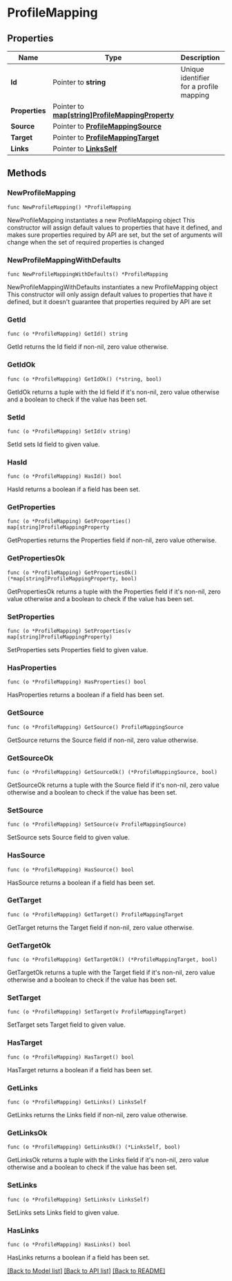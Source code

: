# ProfileMapping

## Properties

Name | Type | Description | Notes
------------ | ------------- | ------------- | -------------
**Id** | Pointer to **string** | Unique identifier for a profile mapping | [optional] [readonly] 
**Properties** | Pointer to [**map[string]ProfileMappingProperty**](ProfileMappingProperty.md) |  | [optional] 
**Source** | Pointer to [**ProfileMappingSource**](ProfileMappingSource.md) |  | [optional] 
**Target** | Pointer to [**ProfileMappingTarget**](ProfileMappingTarget.md) |  | [optional] 
**Links** | Pointer to [**LinksSelf**](LinksSelf.md) |  | [optional] 

## Methods

### NewProfileMapping

`func NewProfileMapping() *ProfileMapping`

NewProfileMapping instantiates a new ProfileMapping object
This constructor will assign default values to properties that have it defined,
and makes sure properties required by API are set, but the set of arguments
will change when the set of required properties is changed

### NewProfileMappingWithDefaults

`func NewProfileMappingWithDefaults() *ProfileMapping`

NewProfileMappingWithDefaults instantiates a new ProfileMapping object
This constructor will only assign default values to properties that have it defined,
but it doesn't guarantee that properties required by API are set

### GetId

`func (o *ProfileMapping) GetId() string`

GetId returns the Id field if non-nil, zero value otherwise.

### GetIdOk

`func (o *ProfileMapping) GetIdOk() (*string, bool)`

GetIdOk returns a tuple with the Id field if it's non-nil, zero value otherwise
and a boolean to check if the value has been set.

### SetId

`func (o *ProfileMapping) SetId(v string)`

SetId sets Id field to given value.

### HasId

`func (o *ProfileMapping) HasId() bool`

HasId returns a boolean if a field has been set.

### GetProperties

`func (o *ProfileMapping) GetProperties() map[string]ProfileMappingProperty`

GetProperties returns the Properties field if non-nil, zero value otherwise.

### GetPropertiesOk

`func (o *ProfileMapping) GetPropertiesOk() (*map[string]ProfileMappingProperty, bool)`

GetPropertiesOk returns a tuple with the Properties field if it's non-nil, zero value otherwise
and a boolean to check if the value has been set.

### SetProperties

`func (o *ProfileMapping) SetProperties(v map[string]ProfileMappingProperty)`

SetProperties sets Properties field to given value.

### HasProperties

`func (o *ProfileMapping) HasProperties() bool`

HasProperties returns a boolean if a field has been set.

### GetSource

`func (o *ProfileMapping) GetSource() ProfileMappingSource`

GetSource returns the Source field if non-nil, zero value otherwise.

### GetSourceOk

`func (o *ProfileMapping) GetSourceOk() (*ProfileMappingSource, bool)`

GetSourceOk returns a tuple with the Source field if it's non-nil, zero value otherwise
and a boolean to check if the value has been set.

### SetSource

`func (o *ProfileMapping) SetSource(v ProfileMappingSource)`

SetSource sets Source field to given value.

### HasSource

`func (o *ProfileMapping) HasSource() bool`

HasSource returns a boolean if a field has been set.

### GetTarget

`func (o *ProfileMapping) GetTarget() ProfileMappingTarget`

GetTarget returns the Target field if non-nil, zero value otherwise.

### GetTargetOk

`func (o *ProfileMapping) GetTargetOk() (*ProfileMappingTarget, bool)`

GetTargetOk returns a tuple with the Target field if it's non-nil, zero value otherwise
and a boolean to check if the value has been set.

### SetTarget

`func (o *ProfileMapping) SetTarget(v ProfileMappingTarget)`

SetTarget sets Target field to given value.

### HasTarget

`func (o *ProfileMapping) HasTarget() bool`

HasTarget returns a boolean if a field has been set.

### GetLinks

`func (o *ProfileMapping) GetLinks() LinksSelf`

GetLinks returns the Links field if non-nil, zero value otherwise.

### GetLinksOk

`func (o *ProfileMapping) GetLinksOk() (*LinksSelf, bool)`

GetLinksOk returns a tuple with the Links field if it's non-nil, zero value otherwise
and a boolean to check if the value has been set.

### SetLinks

`func (o *ProfileMapping) SetLinks(v LinksSelf)`

SetLinks sets Links field to given value.

### HasLinks

`func (o *ProfileMapping) HasLinks() bool`

HasLinks returns a boolean if a field has been set.


[[Back to Model list]](../README.md#documentation-for-models) [[Back to API list]](../README.md#documentation-for-api-endpoints) [[Back to README]](../README.md)


